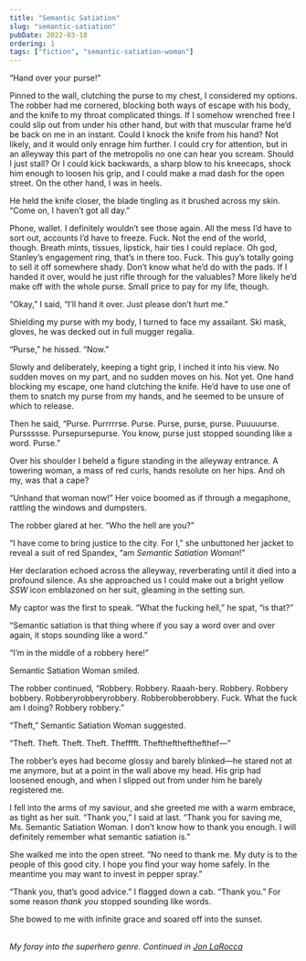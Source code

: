 ```yaml
---
title: "Semantic Satiation"
slug: "semantic-satiation"
pubDate: 2022-03-18
ordering: 1
tags: ["fiction", "semantic-satiation-woman"]
---
```


<span class="small-caps"></span>

“Hand over your purse!”

Pinned to the wall, clutching the purse to my chest, I considered my options. The robber had me cornered, blocking both ways of escape with his body, and the knife to my throat complicated things. If I somehow wrenched free I could slip out from under his other hand, but with that muscular frame he’d be back on me in an instant. Could I knock the knife from his hand? Not likely, and it would only enrage him further. I could cry for attention, but in an alleyway this part of the metropolis no one can hear you scream. Should I just stall? Or I could kick backwards, a sharp blow to his kneecaps, shock him enough to loosen his grip, and I could make a mad dash for the open street. On the other hand, I was in heels.

He held the knife closer, the blade tingling as it brushed across my skin. “Come on, I haven’t got all day.”

Phone, wallet. I definitely wouldn’t see those again. All the mess I’d have to sort out, accounts I’d have to freeze. Fuck. Not the end of the world, though. Breath mints, tissues, lipstick, hair ties I could replace.  Oh god, Stanley’s engagement ring, that’s in there too. Fuck. This guy’s totally going to sell it off somewhere shady. Don’t know what he’d do with the pads. If I handed it over, would he just rifle through for the valuables? More likely he’d make off with the whole purse. Small price to pay for my life, though.

“Okay,” I said, “I’ll hand it over. Just please don’t hurt me.”

Shielding my purse with my body, I turned to face my assailant. Ski mask, gloves, he was decked out in full mugger regalia.

“Purse,” he hissed. “Now.”

Slowly and deliberately, keeping a tight grip, I inched it into his view. No sudden moves on my part, and no sudden moves on his. Not yet. One hand blocking my escape, one hand clutching the knife. He’d have to use one of them to snatch my purse from my hands, and he seemed to be unsure of which to release.

Then he said, “Purse. Purrrrrse. Purse. Purse, purse, purse. Puuuuurse. Purssssse. Pursepursepurse. You know, purse just stopped sounding like a word. Purse.”

Over his shoulder I beheld a figure standing in the alleyway entrance. A towering woman, a mass of red curls, hands resolute on her hips. And oh my, was that a cape?

“Unhand that woman now!” Her voice boomed as if through a megaphone, rattling the windows and dumpsters.

The robber glared at her. “Who the hell are you?”

“I have come to bring justice to the city. For I,” she unbuttoned her jacket to reveal a suit of red Spandex, “am _Semantic Satiation Woman_!”

Her declaration echoed across the alleyway, reverberating until it died into a profound silence. As she approached us I could make out a bright yellow _SSW_ icon emblazoned on her suit, gleaming in the setting sun.

My captor was the first to speak. “What the fucking hell,” he spat, “is that?”

“Semantic satiation is that thing where if you say a word over and over again, it stops sounding like a word.”

“I’m in the middle of a robbery here!”

Semantic Satiation Woman smiled.

The robber continued, “Robbery. Robbery. Raaah-bery. Robbery. Robbery bobbery. Robberyrobberyrobbery. Robberobberobbery. Fuck. What the fuck am I doing? Robbery robbery.”

“Theft,” Semantic Satiation Woman suggested.

“Theft. Theft. Theft. Theft. Thefffft. Thefthefthefthefthef—”

The robber’s eyes had become glossy and barely blinked—he stared not at me anymore, but at a point in the wall above my head. His grip had loosened enough, and when I slipped out from under him he barely registered me.

I fell into the arms of my saviour, and she greeted me with a warm embrace, as tight as her suit. “Thank you,” I said at last. “Thank you for saving me, Ms. Semantic Satiation Woman. I don’t know how to thank you enough. I will definitely remember what semantic satiation is.”

She walked me into the open street. “No need to thank me. My duty is to the people of this good city. I hope you find your way home safely. In the meantime you may want to invest in pepper spray.”

“Thank you, that’s good advice.” I flagged down a cab. “Thank you.” For some reason _thank you_ stopped sounding like words.

She bowed to me with infinite grace and soared off into the sunset.

<br />

<div class="commentary">
<i>
My foray into the superhero genre. Continued in <a href="/posts/2022/05/08/jon-larocca/">Jon LaRocca</a>
</i>
</div>